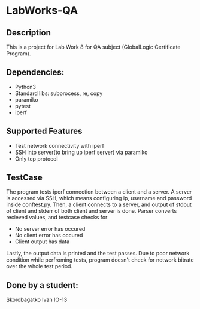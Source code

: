# LabWorks-QA


## Description
This is a project for Lab Work 8 for QA subject (GlobalLogic Certificate Program).

## Dependencies:
- Python3
- Standard libs: subprocess, re, copy
- paramiko
- pytest
- iperf

## Supported Features
- Test network connectivity with iperf
- SSH into server(to bring up iperf server) via paramiko
- Only tcp protocol

## TestCase
The program tests iperf connection between a client and a server. A server is accessed via SSH, which means configuring ip, username and password inside
conftest.py. Then, a client connects to a server, and output of stdout of client and stderr of both client and server is done.
Parser converts recieved values, and testcase checks for
- No server error has occured
- No client error has occured
- Client output has data

Lastly, the output data is printed and the test passes. Due to poor network condition while perfroming tests, program doesn't check for network bitrate
over the whole test period.

## Done by a student:
Skorobagatko Ivan IO-13